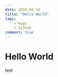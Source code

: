 ```yaml
---
date: 2018-04-18
title: "Hello World"
tags:
    - Hugo
    - Github
comment: true
---
```


# Hello World

test